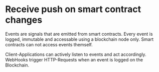# Receive push on smart contract changes

Events are signals that are emitted from smart contracts. Every event is logged, immutable and accessable using a blockchain node only. Smart contracts can not access events themself.

Client-Applications can actively listen to events and act accordingly. WebHooks trigger HTTP-Requests when an event is logged on the Blockchain.
